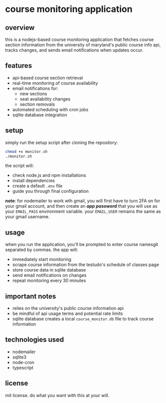 
# course monitoring application

## overview

this is a nodejs-based course monitoring application that fetches course section information from the university of maryland's public course info api, tracks changes, and sends email notifications when updates occur.

## features

- api-based course section retrieval
- real-time monitoring of course availability
- email notifications for:
  - new sections
  - seat availability changes
  - section removals
- automated scheduling with cron jobs
- sqlite database integration

## setup

simply run the setup script after cloning the repository:

```bash
chmod +x monitor.sh
./monitor.sh
```

the script will:

- check node.js and npm installations
- install dependencies
- create a default `.env` file
- guide you through final configuration

**note**: for nodemailer to work wth gmail, you will first have to turn 2FA on for your gmail account, and then create an  **_app password_** that you will use as your `EMAIL_PASS` environment variable. your `ÈMAIL_USER` remains the same as your gmail username.

## usage

when you run the application, you'll be prompted to enter course namesgit separated by commas. the app will:

- immediately start monitoring
- scrape course information from the testudo's schedule of classes page
- store course data in sqlite database
- send email notifications on changes
- repeat monitoring every 30 minutes

## important notes

- relies on the university's public course information api
- be mindful of api usage terms and potential rate limits
- sqlite database creates a local `course_monitor.db` file to track course information

## technologies used

- nodemailer
- sqlite3
- node-cron
- typescript

## license

mit license. do what you want with this at your will.
